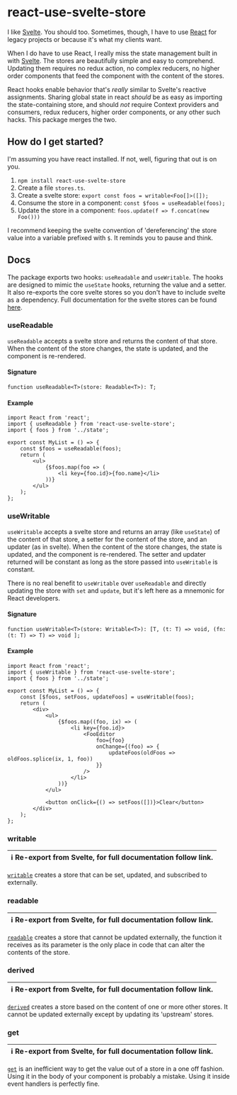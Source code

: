 # react-use-svelte-store

I like [Svelte](svelte.dev). You should too. Sometimes, though, I have to use [React](reactjs.com) for legacy projects or because it's what my clients want.

When I do have to use React, I really miss the state management built in with [Svelte](svelte.dev). The stores are beautifully simple and easy to comprehend. Updating them requires no redux action, no complex reducers, no higher order components that feed the component with the content of the stores.

React hooks enable behavior that's _really_ similar to Svelte's reactive assignments. Sharing global state in react _should_ be as easy as importing the state-containing store, and should _not_ require Context providers and consumers, redux reducers, higher order components, or any other such hacks. This package merges the two.

## How do I get started?

I'm assuming you have react installed. If not, well, figuring that out is on you.

 1. `npm install react-use-svelte-store`
 2. Create a file `stores.ts`.
 3. Create a svelte store: `export const foos = writable<Foo[]>([]);`
 4. Consume the store in a component: `const $foos = useReadable(foos);`
 5. Update the store in a component: `foos.update(f => f.concat(new Foo()))`

I recommend keeping the svelte convention of 'dereferencing' the store value into a variable prefixed with `$`. It reminds you to pause and think.

## Docs

The package exports two hooks: `useReadable` and `useWritable`. The hooks are designed to mimic the `useState` hooks, returning the value and a setter. It also re-exports the core svelte stores so you don't have to include svelte as a dependency. Full documentation for the svelte stores can be found [here](https://svelte.dev/docs#svelte_store).

### useReadable

`useReadable` accepts a svelte store and returns the content of that store. When the content of the store changes, the state is updated, and the component is re-rendered.

#### Signature

```
function useReadable<T>(store: Readable<T>): T;
```

#### Example

```
import React from 'react';
import { useReadable } from 'react-use-svelte-store';
import { foos } from '../state';

export const MyList = () => {
    const $foos = useReadable(foos);
    return (
        <ul>
            {$foos.map(foo => (
                <li key={foo.id}>{foo.name}</li>
            ))}
        </ul>
    );
};
```

### useWritable

`useWritable` accepts a svelte store and returns an array (like `useState`) of the content of that store, a setter for the content of the store, and an updater (as in svelte). When the content of the store changes, the state is updated, and the component is re-rendered. The setter and updater returned will be constant as long as the store passed into `useWritable` is constant.

There is no real benefit to `useWritable` over `useReadable` and directly updating the store with `set` and `update`, but it's left here as a mnemonic for React developers.

#### Signature

```
function useWritable<T>(store: Writable<T>): [T, (t: T) => void, (fn: (t: T) => T) => void ];
```

#### Example

```
import React from 'react';
import { useWritable } from 'react-use-svelte-store';
import { foos } from '../state';

export const MyList = () => {
    const [$foos, setFoos, updateFoos] = useWritable(foos);
    return (
        <div>
            <ul>
                {$foos.map((foo, ix) => (
                    <li key={foo.id}>
                        <FooEditor
                            foo={foo}
                            onChange={(foo) => {
                                updateFoos(oldFoos => oldFoos.splice(ix, 1, foo))
                            }}
                        />
                    </li>
                ))}
            </ul>

            <button onClick={() => setFoos([])}>Clear</button>
        </div>
    );
};
```

### writable

| :information_source: Re-export from Svelte, for full documentation follow link. |
|:--------------------------------|

[`writable`](https://svelte.dev/docs#writable) creates a store that can be set, updated, and subscribed to externally.

### readable

| :information_source: Re-export from Svelte, for full documentation follow link. |
|:--------------------------------|

[`readable`](https://svelte.dev/docs#readable) creates a store that cannot be updated externally, the function it receives as its parameter is the only place in code that can alter the contents of the store.

### derived

| :information_source: Re-export from Svelte, for full documentation follow link. |
|:--------------------------------|

[`derived`](https://svelte.dev/docs#derived) creates a store based on the content of one or more other stores. It cannot be updated externally except by updating its 'upstream' stores.

### get

| :information_source: Re-export from Svelte, for full documentation follow link. |
|:--------------------------------|

[`get`](https://svelte.dev/docs#get) is an inefficient way to get the value out of a store in a one off fashion. Using it in the body of your component is probably a mistake. Using it inside event handlers is perfectly fine.
